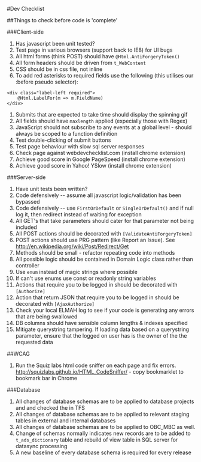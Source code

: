 #Dev Checklist

##Things to check before code is 'complete'

###Client-side
1. Has javascript been unit tested?
1. Test page in various browsers (support back to IE8) for UI bugs
1. All html forms (think POST) should have ```@Html.AntiForgeryToken()```
1. All form headers should be driven from ```t_WebContent```
1. CSS should be in css file, not inline
1. To add red asterisks to required fields use the following (this utilises our :before pseudo selector):
```
<div class="label-left required">							
    @Html.LabelFor(m => m.FieldName)
</div>
```
1. Submits that are expected to take time should display the spinning gif
1. All fields should have ```maxlength``` applied (expecially those with Regex)
1. JavaScript should not subscribe to any events at a global level - should always be scoped to a function definition
1. Test double-clicking of submit buttons
1. Test page behaviour with slow sql server responses
1. Check page against webdevchecklist.com (install chrome extension)
1. Achieve good score in Google PageSpeed (install chrome extension)
1. Achieve good score in Yahoo! YSlow (install chrome extension)

###Server-side
1. Have unit tests been written?
1. Code defensively -- assume all javascript logic/validation has been bypassed
1. Code defensively -- use ```FirstOrDefault``` or ```SingleOrDefault()``` and if null log it, then redirect instead of waiting for exception
1. All GET's that take parameters should cater for that parameter not being included
1. All POST actions should be decorated with ```[ValidateAntiForgeryToken]```
1. POST actions should use PRG pattern (like Report an Issue). See http://en.wikipedia.org/wiki/Post/Redirect/Get
1. Methods should be small - refactor repeating code into methods
1. All possible logic should be contained in Domain Logic class rather than controller
1. Use ```enum``` instead of magic strings where possible
1. If can't use enums use const or readonly string variables
1. Actions that require you to be logged in should be decorated with ```[Authorize]```
1. Action that return  JSON that require you to be logged in should be decorated with ```[AjaxAuthorize]```
1. Check your local ELMAH log to see if your code is generating any errors that are being swallowed
1. DB columns should have sensible column lengths & indexes specified
1. Mitigate querystring tampering. If loading data based on a querystring parameter, ensure that the logged on user has is the owner of the the requested data 

##WCAG
1. Run the Squiz labs html code sniffer on each page and fix errors. http://squizlabs.github.io/HTML_CodeSniffer/ - copy bookmarklet to bookmark bar in Chrome

###Database
1. All changes of database schemas are to be applied to database projects and and checked the in TFS
1. All changes of database schemas are to be applied to relevant staging tables in external and internal databases
1. All changes of database schemas are to be applied to OBC_MBC as well.
1. Change of schemas normally indicates new records are to be added to ```t_ads_dictionary``` table and rebuild of view table in SQL server for datasync processing
2. A new baseline of every database schema is required for every release

